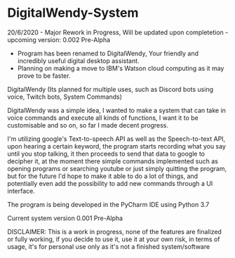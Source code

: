 # DigitalWendy-System

20/6/2020 - Major Rework in Progress, Will be updated upon completetion - upcoming version: 0.002 Pre-Alpha
- Program has been renamed to DigitalWendy, Your friendly and incredibly useful digital desktop assistant.
- Planning on making a move to IBM's Watson cloud computing as it may prove to be faster.

DigitalWendy (Its planned for multiple uses, such as Discord bots using voice, Twitch bots, System Commands)

DigitalWendy was a simple idea, I wanted to make a system that can take in voice commands and execute all kinds of functions, I want it to be customisable and so on, so far I made decent progress.

I'm utilizing google's Text-to-speech API as well as the Speech-to-text API, upon hearing a certain keyword, the program starts recording what you say until you stop talking, it then proceeds to send that data to google to decipher it, at the moment there simple commands implemented such as opening programs or searching youtube or just simply quitting the program, but for the future I'd hope to make it able to do a lot of things, and potentially even add the possibility to add new commands through a UI interface.

The program is being developed in the PyCharm IDE using Python 3.7

Current system version 0.001 Pre-Alpha


DISCLAIMER: This is a work in progress, none of the features are finalized or fully working, if you decide to use it, use it at your own risk, in terms of usage, it's for personal use only as it's not a finished system/software
